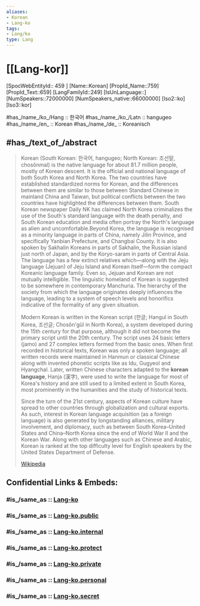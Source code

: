 ```yaml
---
aliases:
- Korean
- Lang-ko
tags:
- Lang/ko
type: Lang
---
```


# [[Lang-kor]]

[SpocWebEntityId:: 459 ]
[Name::Korean]
[PropId_Name::759]
[PropId_Text::659]
[LangFamilyId::249]
[IsUnLanguage::]
[NumSpeakers::72000000]
[NumSpeakers_native::66000000]
[Iso2::ko]
[Iso3::kor]


#has_/name_/ko_/Hang :: 한국어 
#has_/name_/ko_/Latn :: hangugeo 
#has_/name_/en_ :: Korean 
#has_/name_/de_ :: Koreanisch   


## #has_/text_of_/abstract  


> Korean (South Korean: 한국어, hangugeo; North Korean: 조선말, chosŏnmal) is the native language for about 81.7 million people, mostly of Korean descent. It is the official and national language of both South Korea and North Korea. The two countries have established standardized norms for Korean, and the differences between them are similar to those between Standard Chinese in mainland China and Taiwan, but political conflicts between the two countries have highlighted the differences between them. South Korean newspaper Daily NK has claimed North Korea criminalizes the use of the South's standard language with the death penalty, and South Korean education and media often portray the North's language as alien and uncomfortable.Beyond Korea, the language is recognised as a minority language in parts of China, namely Jilin Province, and specifically Yanbian Prefecture, and Changbai County. It is also spoken by Sakhalin Koreans in parts of Sakhalin, the Russian island just north of Japan, and by the Koryo-saram in parts of Central Asia. The language has a few extinct relatives which—along with the Jeju language (Jejuan) of Jeju Island and Korean itself—form the compact Koreanic language family. Even so, Jejuan and Korean are not mutually intelligible. The linguistic homeland of Korean is suggested to be somewhere in contemporary Manchuria. The hierarchy of the society from which the language originates deeply influences the language, leading to a system of speech levels and honorifics indicative of the formality of any given situation.
>
> Modern Korean is written in the Korean script (한글; Hangul in South Korea, 조선글; Chosŏn'gŭl in North Korea), a system developed during the 15th century for that purpose, although it did not become the primary script until the 20th century. The script uses 24 basic letters (jamo) and 27 complex letters formed from the basic ones. When first recorded in historical texts, Korean was only a spoken language; all written records were maintained in Hanmun or classical Chinese along with invented phonetic scripts like as Idu, Gugyeol and Hyangchal. Later, written Chinese characters adapted to the **korean language**, Hanja (漢字), were used to write the language for most of Korea's history and are still used to a limited extent in South Korea, most prominently in the humanities and the study of historical texts.
>
> Since the turn of the 21st century, aspects of Korean culture have spread to other countries through globalization and cultural exports. As such, interest in Korean language acquisition (as a foreign language) is also generated by longstanding alliances, military involvement, and diplomacy, such as between South Korea–United States and China–North Korea since the end of World War II and the Korean War. Along with other languages such as Chinese and Arabic, Korean is ranked at the top difficulty level for English speakers by the United States Department of Defense.
>
> [Wikipedia](https://en.wikipedia.org/wiki/Korean%20language)


## Confidential Links & Embeds: 

### #is_/same_as :: [Lang-ko](/_Standards/Language/Lang~Family/LangFamily-Koreanic/Lang-ko.md) 

### #is_/same_as :: [Lang-ko.public](/_public/Language/Lang~Family/LangFamily-Koreanic/Lang-ko.public.md) 

### #is_/same_as :: [Lang-ko.internal](/_internal/Language/Lang~Family/LangFamily-Koreanic/Lang-ko.internal.md) 

### #is_/same_as :: [Lang-ko.protect](/_protect/Language/Lang~Family/LangFamily-Koreanic/Lang-ko.protect.md) 

### #is_/same_as :: [Lang-ko.private](/_private/Language/Lang~Family/LangFamily-Koreanic/Lang-ko.private.md) 

### #is_/same_as :: [Lang-ko.personal](/_personal/Language/Lang~Family/LangFamily-Koreanic/Lang-ko.personal.md) 

### #is_/same_as :: [Lang-ko.secret](/_secret/Language/Lang~Family/LangFamily-Koreanic/Lang-ko.secret.md)

